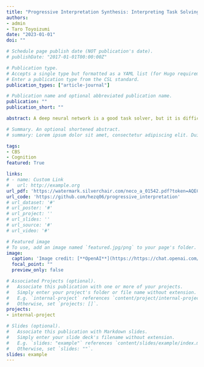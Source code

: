 ```yaml
---
title: "Progressive Interpretation Synthesis: Interpreting Task Solving by Quantifying Previously Used and Unused Information"
authors:
- admin
- Taro Toyoizumi
date: "2023-01-01"
doi: ""

# Schedule page publish date (NOT publication's date).
# publishDate: "2017-01-01T00:00:00Z"

# Publication type.
# Accepts a single type but formatted as a YAML list (for Hugo requirements).
# Enter a publication type from the CSL standard.
publication_types: ["article-journal"]

# Publication name and optional abbreviated publication name.
publication: ""
publication_short: ""

abstract: A deep neural network is a good task solver, but it is difficult to make sense of its operation. People have different ideas about how to form the interpretation about its operation. We look at this problem from a new perspective where the interpretation of task solving is synthesized by quantifying how much and what previously unused information is exploited in addition to the information used to solve previous tasks. First, after learning several tasks, the network acquires several information partitions related to each task. We propose that the network, then, learns the minimal information partition that supplements previously learned information partitions to more accurately represent the input. This extra partition is associated with un-conceptualized information that has not been used in previous tasks. We manage to identify what un-conceptualized information is used and quantify the amount. To interpret how the network solves a new task, we quantify as meta-information how much information from each partition is extracted. We implement this framework with the variational information bottleneck technique. We test the framework with the MNIST and the CLEVR dataset. The framework is shown to be able to compose information partitions and synthesize experience-dependent interpretation in the form of meta-information. This system progressively improves the resolution of interpretation upon new experience by converting a part of the un-conceptualized information partition to a task-related partition. It can also provide a visual interpretation by imaging what is the part of previously un-conceptualized information that is needed to solve a new task.

# Summary. An optional shortened abstract.
# summary: Lorem ipsum dolor sit amet, consectetur adipiscing elit. Duis posuere tellus ac convallis placerat. Proin tincidunt magna sed ex sollicitudin condimentum.

tags:
- CBS
- Cognition
featured: True

links:
# - name: Custom Link
#   url: http://example.org
url_pdf: 'https://watermark.silverchair.com/neco_a_01542.pdf?token=AQECAHi208BE49Ooan9kkhW_Ercy7Dm3ZL_9Cf3qfKAc485ysgAAAzowggM2BgkqhkiG9w0BBwagggMnMIIDIwIBADCCAxwGCSqGSIb3DQEHATAeBglghkgBZQMEAS4wEQQMvNsAy7OBYYzS-z3DAgEQgIIC7ThSfBQ2X31rHkjjWWSC3xRx7Kl0PeZxXmT5IvuOQOXnGdAlOMBuK9s-eG90rjmHHnWMsrnqe-usIipPDwVfgb41aKgmAurrYI03in5-rtsWT4rQWFaCwamf9GQl9_U2MbCWCbaeGh8B_jwwkAPPxRXMSlf42ptJ0Cx44gvL1QX84Z5mFdeBrNwBZtJ85OkvQ6GCH9lLpsDnIpXjbQwBsMLL2ZV3vyR1CA6ci0nlyRAtm1QVhu5Yid1XgnULTOd50jnBxbXn86fBti-obcIGKJl2OrvnibnOY3aWdPK96RjR856KEAHZZBUH7FRhH-ao9gUdfgdC3zN44ml_wfXwcAzE3sLQbfS4dIUmJgt4dfh01JQZ-_Rv0auBr1Fy1651oT5yDF5AzCltcyJYwVT6sSOmLqyTQug_j9lgFRiTCStnJ7767QjPOEKrjmtg6Dz-BqZDz-zfYS9Vr9cD9jARkRnBpilChYgEk3xkjKqhKFdzzqpJPRuKf5WCOtXqnfxTFx3KdJoxBMzw9dautZNMONvp72-Iv-42NJrXeRU7U4t-5-k_Yg_rVc-iV3p7CVKmLSeJhA4tVJK_3XURl3xb9QIInjV9gdDEV4Nrv0lMj7Hc2DLU_UTG9gxLMDdhRdEMrREpFtv_ToTHnkKRouANqBZy_ejIcTaN4zDF5s04__oKVv6QWihihH0BMpF4jUXfok6dTnqBIcB-Ozndj6yuCl3x-8g0VEd2xAODPfpPpSJV48RqAHOAigsZGWXhblqaCyDl-cvtxF0FUF0QmNaCvwpo868cHisIusoj2KLHKkinTeHMFo7vNJQujcgMlTI0kzhGdTb2DGM435ZeXq93DusGFmxXH8Agqg4kSwIUqJYFPwC1kjMIYUasuQzp7FhQiD0i2mvhgT7cabToAlytKdeg3MFZD0krSus-Wyc8mgzcfznAhlVkx5H3FbJ8-zYU9PSfnWD1J1FzTYgtwktUBMm6ZPHyo-82FVHETdGr'
url_code: 'https://github.com/hezq06/progressive_interpretation'
# url_dataset: '#'
# url_poster: '#'
# url_project: ''
# url_slides: ''
# url_source: '#'
# url_video: '#'

# Featured image
# To use, add an image named `featured.jpg/png` to your page's folder. 
image:
  caption: 'Image credit: [**OpenAI**](https://https://chat.openai.com/auth/login)'
  focal_point: ""
  preview_only: false

# Associated Projects (optional).
#   Associate this publication with one or more of your projects.
#   Simply enter your project's folder or file name without extension.
#   E.g. `internal-project` references `content/project/internal-project/index.md`.
#   Otherwise, set `projects: []`.
projects:
- internal-project

# Slides (optional).
#   Associate this publication with Markdown slides.
#   Simply enter your slide deck's filename without extension.
#   E.g. `slides: "example"` references `content/slides/example/index.md`.
#   Otherwise, set `slides: ""`.
slides: example
---
```


<!-- {{% callout note %}}
Create your slides in Markdown - click the *Slides* button to check out the example.
{{% /callout %}}

Add the publication's **full text** or **supplementary notes** here. You can use rich formatting such as including [code, math, and images](https://wowchemy.com/docs/content/writing-markdown-latex/). -->
